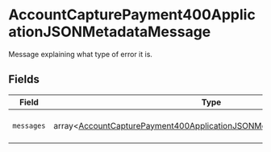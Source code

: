 # AccountCapturePayment400ApplicationJSONMetadataMessage

Message explaining what type of error it is.


## Fields

| Field                                                                                                                                                              | Type                                                                                                                                                               | Required                                                                                                                                                           | Description                                                                                                                                                        | Example                                                                                                                                                            |
| ------------------------------------------------------------------------------------------------------------------------------------------------------------------ | ------------------------------------------------------------------------------------------------------------------------------------------------------------------ | ------------------------------------------------------------------------------------------------------------------------------------------------------------------ | ------------------------------------------------------------------------------------------------------------------------------------------------------------------ | ------------------------------------------------------------------------------------------------------------------------------------------------------------------ |
| `messages`                                                                                                                                                         | array<[AccountCapturePayment400ApplicationJSONMetadataMessageMessages](../../models/operations/AccountCapturePayment400ApplicationJSONMetadataMessageMessages.md)> | :heavy_minus_sign:                                                                                                                                                 | N/A                                                                                                                                                                | Invalid Authorization Number                                                                                                                                       |